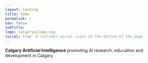 ```yaml
---
layout: landing
title: home
permalink: /
nav: false
subtitle:
logo: calgaryailogo.svg
social: true  # includes social icons at the bottom of the page
---
```

**Calgary Artificial Intelligence** promoting AI research, education and development in Calgary